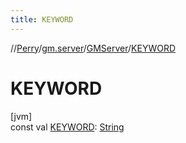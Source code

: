 ```yaml
---
title: KEYWORD
---
```

//[Perry](../../../index.html)/[gm.server](../index.html)/[GMServer](index.html)/[KEYWORD](-k-e-y-w-o-r-d.html)



# KEYWORD



[jvm]\
const val [KEYWORD](-k-e-y-w-o-r-d.html): [String](https://kotlinlang.org/api/latest/jvm/stdlib/kotlin/-string/index.html)




